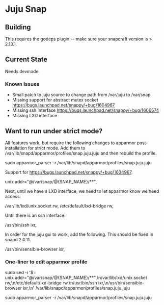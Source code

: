 # Juju Snap

## Building
This requires the godeps plugin -- make sure your snapcraft version is > 2.13.1.

## Current State
Needs devmode.
### Known Issues
 * Small patch to juju source to change path from /var/juju to /var/snap
 * Missing support for abstract mutex socket https://bugs.launchpad.net/snappy/+bug/1604967
 * Missing ssh interface https://bugs.launchpad.net/snappy/+bug/1606574
 * Missing LXD interface

## Want to run under strict mode?
All features work, but require the following changes to apparmor post-installation for strict mode.
Add them to /var/lib/snapd/apparmor/profiles/snap.juju.juju and then rebuild the profile.

sudo apparmor_parser -r /var/lib/snapd/apparmor/profiles/snap.juju.juju

Support for https://bugs.launchpad.net/snappy/+bug/1604967.

unix addr="@/var/snap/@{SNAP_NAME}/**",

Next, until we have a LXD interface, we need to let apparmor know we need access:

  /var/lib/lxd/unix.socket rw,
  /etc/default/lxd-bridge rw,

Until there is an ssh interface:

/usr/bin/ssh ixr,

In order for the juju gui to work, add the following. This should be fixed in snapd 2.0.11.

/usr/bin/sensible-browser ixr,

### One-liner to edit apparmor profile
sudo sed -i '$ i\
unix addr="@/var/snap/@{SNAP_NAME}/**",\n/var/lib/lxd/unix.socket rw,\n/etc/default/lxd-bridge rw,\n/usr/bin/ssh ixr,\n/usr/bin/sensible-browser ixr,\n' /var/lib/snapd/apparmor/profiles/snap.juju.juju

sudo apparmor_parser -r /var/lib/snapd/apparmor/profiles/snap.juju.juju
